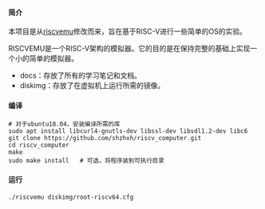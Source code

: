 #### 简介

本项目是从[riscvemu](https://bellard.org/riscvemu/)修改而来，旨在基于RISC-V进行一些简单的OS的实验。

RISCVEMU是一个RISC-V架构的模拟器。它的目的是在保持完整的基础上实现一个小的简单的模拟器。

- docs：存放了所有的学习笔记和文档。
- diskimg：存放了在虚拟机上运行所需的镜像。

#### 编译

```shell
# 对于ubuntu18.04，安装编译所需的库
sudo apt install libcurl4-gnutls-dev libssl-dev libsdl1.2-dev libc6	
git clone https://github.com/shzhxh/riscv_computer.git
cd riscv_computer
make
sudo make install	# 可选，将程序装到可执行目录
```

#### 运行

```
./riscvemu diskimg/root-riscv64.cfg
```

